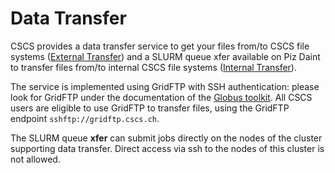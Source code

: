 # Data Transfer

CSCS provides a data transfer service to get your files from/to CSCS file systems ([External Transfer](external_transfer)) and a SLURM queue xfer available on Piz Daint to transfer files from/to internal CSCS file systems ([Internal Transfer](internal_transfer)).

The service is implemented using GridFTP with SSH authentication: please look for GridFTP under the documentation of the [Globus toolkit](http://toolkit.globus.org/toolkit/docs). All CSCS users are eligible to use GridFTP to transfer files, using the GridFTP endpoint  `sshftp://gridftp.cscs.ch`.

The SLURM queue __xfer__ can submit jobs directly on the nodes of the cluster supporting data transfer. Direct access via ssh to the nodes of this cluster is not allowed.
